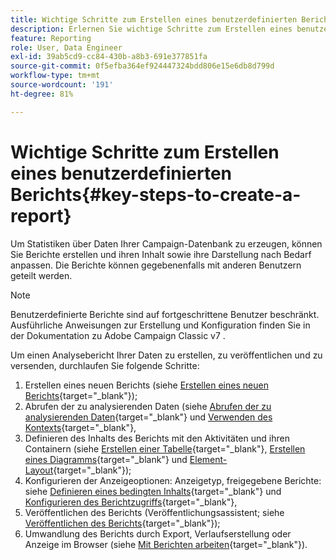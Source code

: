 ```yaml
---
title: Wichtige Schritte zum Erstellen eines benutzerdefinierten Berichts
description: Erlernen Sie wichtige Schritte zum Erstellen eines benutzerdefinierten Berichts
feature: Reporting
role: User, Data Engineer
exl-id: 39ab5cd9-cc84-430b-a8b3-691e377851fa
source-git-commit: 0f5efba364ef924447324bdd806e15e6db8d799d
workflow-type: tm+mt
source-wordcount: '191'
ht-degree: 81%

---
```


# Wichtige Schritte zum Erstellen eines benutzerdefinierten Berichts{#key-steps-to-create-a-report}

Um Statistiken über Daten Ihrer Campaign-Datenbank zu erzeugen, können Sie Berichte erstellen und ihren Inhalt sowie ihre Darstellung nach Bedarf anpassen. Die Berichte können gegebenenfalls mit anderen Benutzern geteilt werden.

>[!NOTE]
>
>Benutzerdefinierte Berichte sind auf fortgeschrittene Benutzer beschränkt. Ausführliche Anweisungen zur Erstellung und Konfiguration finden Sie in der Dokumentation zu Adobe Campaign Classic v7 .

Um einen Analysebericht Ihrer Daten zu erstellen, zu veröffentlichen und zu versenden, durchlaufen Sie folgende Schritte:

1. Erstellen eines neuen Berichts (siehe [Erstellen eines neuen Berichts](https://experienceleague.adobe.com/docs/campaign-classic/using/reporting/creating-new-reports/creating-a-new-report.html?lang=de){target="_blank"});
1. Abrufen der zu analysierenden Daten (siehe [Abrufen der zu analysierenden Daten](https://experienceleague.adobe.com/docs/campaign-classic/using/reporting/creating-new-reports/collecting-data-to-analyze.html?lang=de){target="_blank"} und [Verwenden des Kontexts](https://experienceleague.adobe.com/docs/campaign-classic/using/reporting/creating-new-reports/collecting-data-to-analyze.html?lang=de){target="_blank"},
1. Definieren des Inhalts des Berichts mit den Aktivitäten und ihren Containern (siehe [Erstellen einer Tabelle](https://experienceleague.adobe.com/docs/campaign-classic/using/reporting/creating-new-reports/creating-a-table.html?lang=de){target="_blank"}, [Erstellen eines Diagramms](https://experienceleague.adobe.com/docs/campaign-classic/using/reporting/creating-new-reports/creating-a-chart.html?lang=de){target="_blank"} und [Element-Layout](https://experienceleague.adobe.com/docs/campaign-classic/using/reporting/creating-new-reports/element-layout.html?lang=de){target="_blank"});
1. Konfigurieren der Anzeigeoptionen: Anzeigetyp, freigegebene Berichte: siehe [Definieren eines bedingten Inhalts](https://experienceleague.adobe.com/docs/campaign-classic/using/reporting/creating-new-reports/defining-a-conditional-content.html?lang=de){target="_blank"} und [Konfigurieren des Berichtzugriffs](https://experienceleague.adobe.com/docs/campaign-classic/using/reporting/creating-new-reports/configuring-access-to-the-report.html?lang=de){target="_blank"},
1. Veröffentlichen des Berichts (Veröffentlichungsassistent; siehe [Veröffentlichen des Berichts](https://experienceleague.adobe.com/docs/campaign-classic/using/reporting/creating-new-reports/configuring-access-to-the-report.html?lang=de#publishing-the-report){target="_blank"});
1. Umwandlung des Berichts durch Export, Verlaufserstellung oder Anzeige im Browser (siehe [Mit Berichten arbeiten](https://experienceleague.adobe.com/docs/campaign-classic/using/reporting/creating-new-reports/actions-on-reports.html?lang=de){target="_blank"}).
